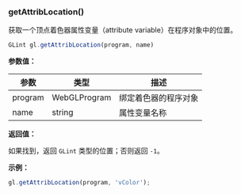### getAttribLocation()

获取一个顶点着色器属性变量（attribute variable）在程序对象中的位置。

```js
GLint gl.getAttribLocation(program, name)
```

**参数值：**

|参数|类型|描述|
|-|-|-|
|program|WebGLProgram|绑定着色器的程序对象|
|name|string|属性变量名称|

**返回值：**

如果找到，返回 `GLint` 类型的位置；否则返回 `-1`。

**示例：**

```js
gl.getAttribLocation(program, 'vColor');
```

